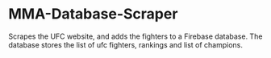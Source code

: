 # MMA-Database-Scraper

Scrapes the UFC website, and adds the fighters to a Firebase database. The database stores the list of ufc fighters, rankings and list of champions.
